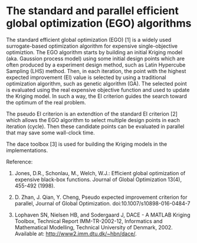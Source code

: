 # The standard and parallel efficient global optimization (EGO) algorithms

The standard efficient global optimization (EGO) [1] is a widely used surrogate-based optimization algorithm for expensive single-objective optimiztion. The EGO algorithm starts by building an initial Kriging model (aka. Gaussion process model) using some initial design points which are often produced by a experiment design method, such as Latin Hypercube Sampling (LHS) method. Then, in each iteration, the point with the highest expected improvement (EI) value is selected  by using a traditional optimization algorithm, such as genetic algorithm (GA). The selected point is evaluated using the real expensive objective function and used to update the Kriging model. In such a way, the EI criterion guides the search toward the optimum of the real problem.

The pseudo EI criterion is an extendtion of the standard EI criterion [2] which allows the EGO algorithm to select multiple design points in each iteration (cycle). Then these candidate points can be evaluated in parallel that may save some wall-clock time.

The dace toolbox [3] is used for building the Kriging models in the implementations.

Reference:

1. Jones, D.R., Schonlau, M., Welch, W.J.: Efficient global optimization of expensive black-box functions. Journal of Global Optimization 13(4), 455-492 (1998).

2. D. Zhan, J. Qian, Y. Cheng, Pseudo expected improvement criterion for parallel, Journal of Global Optimization. doi:10.1007/s10898-016-0484-7

3. Lophaven SN, Nielsen HB, and Sodergaard J, DACE - A MATLAB Kriging Toolbox, Technical Report IMM-TR-2002-12, Informatics and Mathematical Modelling, Technical University of Denmark, 2002. Available at: http://www2.imm.dtu.dk/~hbn/dace/.

